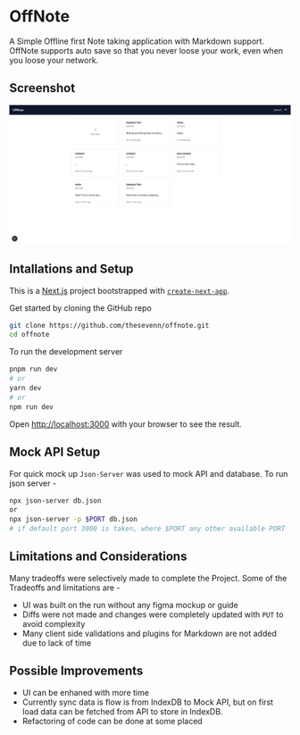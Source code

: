 # OffNote

A Simple Offline first Note taking application with Markdown support. OffNote supports auto save so that you never loose your work, even when you loose your network.

## Screenshot

![Notes Page](./public/demo.png)

## Intallations and Setup

This is a [Next.js](https://nextjs.org) project bootstrapped with [`create-next-app`](https://nextjs.org/docs/app/api-reference/cli/create-next-app).

Get started by cloning the GitHub repo

```bash
git clone https://github.com/thesevenn/offnote.git
cd offnote
```

To run the development server

```bash
pnpm run dev
# or
yarn dev
# or
npm run dev
```

Open [http://localhost:3000](http://localhost:3000) with your browser to see the result.

## Mock API Setup

For quick mock up `Json-Server` was used to mock API and database. To run json server -

```bash
npx json-server db.json
or
npx json-server -p $PORT db.json
# if default port 3000 is taken, where $PORT any other available PORT
```

## Limitations and Considerations

Many tradeoffs were selectively made to complete the Project. Some of the Tradeoffs and limitations are -

- UI was built on the run without any figma mockup or guide
- Diffs were not made and changes were completely updated with `PUT` to avoid complexity
- Many client side validations and plugins for Markdown are not added due to lack of time

## Possible Improvements

- UI can be enhaned with more time
- Currently sync data is flow is from IndexDB to Mock API, but on first load data can be fetched from API to store in IndexDB.
- Refactoring of code can be done at some placed
